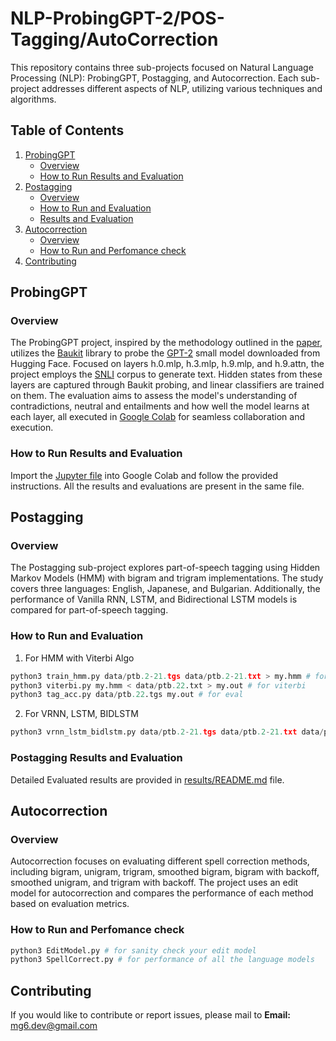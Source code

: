 # NLP-ProbingGPT-2/POS-Tagging/AutoCorrection

This repository contains three sub-projects focused on Natural Language Processing (NLP): ProbingGPT, Postagging, and Autocorrection. Each sub-project addresses different aspects of NLP, utilizing various techniques and algorithms.

## Table of Contents
1. [ProbingGPT](#probinggpt)
    - [Overview](#overview)
    - [How to Run Results and Evaluation](#how-to-run-results-and-evaluation)
2. [Postagging](#postagging)
    - [Overview](#overview-1)
    - [How to Run and Evaluation](#how-to-run-and-evaluation)
    - [Results and Evaluation](#postagging-results-and-evaluation)
3. [Autocorrection](#autocorrection)
    - [Overview](#overview-2)
    - [How to Run and Perfomance check](#how-to-run-and-perfomance-check)
4. [Contributing](#contributing)

## ProbingGPT

### Overview
The ProbingGPT project, inspired by the methodology outlined in the [paper](https://arxiv.org/abs/1610.01644), utilizes the [Baukit](https://github.com/davidbau/baukit) library to probe the [GPT-2](https://huggingface.co/docs/transformers/v4.35.0/en/model_doc/gpt2#transformers.GPT2LMHeadModel) small model downloaded from Hugging Face. Focused on layers h.0.mlp, h.3.mlp, h.9.mlp, and h.9.attn, the project employs the [SNLI](https://nlp.stanford.edu/pubs/snli_paper.pdf) corpus to generate text. Hidden states from these layers are captured through Baukit probing, and linear classifiers are trained on them. The evaluation aims to assess the model's understanding of contradictions, neutral and entailments and how well the model learns at each layer, all executed in [Google Colab](https://colab.research.google.com/) for seamless collaboration and execution.

### How to Run Results and Evaluation
Import the [Jupyter file](ProbingGPT/NLPProbingGPT.ipynb) into Google Colab and follow the provided instructions. All the results and evaluations are present in the same file.

## Postagging

### Overview
The Postagging sub-project explores part-of-speech tagging using Hidden Markov Models (HMM) with bigram and trigram implementations. The study covers three languages: English, Japanese, and Bulgarian. Additionally, the performance of Vanilla RNN, LSTM, and Bidirectional LSTM models is compared for part-of-speech tagging.

### How to Run and Evaluation
1. For HMM with Viterbi Algo
```python
python3 train_hmm.py data/ptb.2-21.tgs data/ptb.2-21.txt > my.hmm # for training
python3 viterbi.py my.hmm < data/ptb.22.txt > my.out # for viterbi
python3 tag_acc.py data/ptb.22.tgs my.out # for eval
```
2. For VRNN, LSTM, BIDLSTM
```python
python3 vrnn_lstm_bidlstm.py data/ptb.2-21.tgs data/ptb.2-21.txt data/ptb.22.tgs data/ptb.22.txt 22_1.out # for training and eval
```

### Postagging Results and Evaluation
Detailed Evaluated results are provided in [results/README.md](Postagging/README.md) file.

## Autocorrection

### Overview
Autocorrection focuses on evaluating different spell correction methods, including bigram, unigram, trigram, smoothed bigram, bigram with backoff, smoothed unigram, and trigram with backoff. The project uses an edit model for autocorrection and compares the performance of each method based on evaluation metrics.

### How to Run and Perfomance check
```python
python3 EditModel.py # for sanity check your edit model
python3 SpellCorrect.py # for performance of all the language models
```

## Contributing
If you would like to contribute or report issues, please mail to **Email:** mg6.dev@gmail.com
